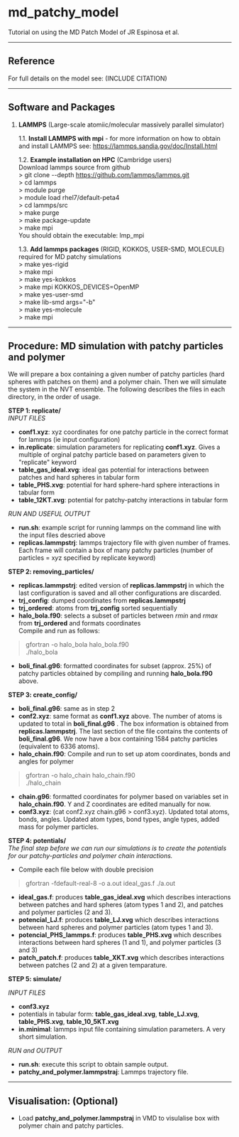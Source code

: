 # md_patchy_model

Tutorial on using the MD Patch Model of JR Espinosa et al.

--------------------------------------------
Reference
--------------------------------------------

For full details on the model see: (INCLUDE CITATION)


--------------------------------------------
Software and Packages
--------------------------------------------
1. **LAMMPS** (Large-scale atomiic/molecular massively parallel 
   simulator)
   
   1.1. **Install LAMMPS with mpi** - for more information on how to obtain and install LAMMPS 
        see: https://lammps.sandia.gov/doc/Install.html 
       
   1.2. **Example installation on HPC** (Cambridge users) \
        Download lammps source from github \
           > git clone --depth https://github.com/lammps/lammps.git \
           > cd lammps \
           > module purge \
           > module load rhel7/default-peta4 \
           > cd lammps/src \
           > make purge \
           > make package-update \
           > make mpi \
           You should obtain the executable: lmp_mpi 
           
   1.3.  **Add lammps packages** (RIGID, KOKKOS, USER-SMD, MOLECULE) required for MD patchy simulations \
          > make yes-rigid \
          > make mpi \
          > make yes-kokkos \
          > make mpi KOKKOS_DEVICES=OpenMP \
          > make yes-user-smd \
          > make lib-smd args="-b" \
          > make yes-molecule \
          > make mpi  

-----------------------------------------------------------
Procedure: MD simulation with patchy particles and polymer
-----------------------------------------------------------
We will prepare a box containing a given number of patchy particles (hard spheres with patches on them) and a polymer chain. Then we will simulate the system in the NVT ensemble. The following describes the files in each directory, in the order of usage.

**STEP 1: replicate/**\
*INPUT FILES*
  * **conf1.xyz**: xyz coordinates for one patchy particle in the correct format for lammps (ie input configuration) 
  * **in.replicate**: simulation parameters for replicating **conf1.xyz**. Gives a multiple of orginal patchy particle based on      parameters given to "replicate" keyword 
  * **table_gas_ideal.xvg**: ideal gas potential for interactions between patches and hard spheres in tabular form 
  * **table_PHS.xvg**: potential for hard sphere-hard sphere interactions in tabular form 
  * **table_12KT.xvg**: potential for patchy-patchy interactions in tabular form 

*RUN AND USEFUL OUTPUT*
 * **run.sh**: example script for running lammps on the command line with the input files descried above 
 * **replicas.lammpstrj**: lammps trajectory file with given number of frames. Each frame will contain a box of many patchy particles (number of particles = x*y*z specified by replicate keyword)

**STEP 2: removing_particles/** 
  * **replicas.lammpstrj**: edited version of **replicas.lammpstrj** in which the last configuration is saved and all other configurations are discarded.
  * **trj_config**: dumped coordinates from **replicas.lammpstrj**
  * **trj_ordered**: atoms from **trj_config** sorted sequentially
  * **halo_bola.f90**: selects a subset of particles between *rmin* and *rmax* from **trj_ordered** and formats coordinates \
 Compile and run as follows: 
   >gfortran -o halo_bola halo_bola.f90 \
   >./halo_bola 
  * **boli_final.g96**: formatted coordinates for subset (approx. 25%) of patchy particles obtained by compiling and running **halo_bola.f90** above.
  
 **STEP 3: create_config/** 
  * **boli_final.g96**: same as in step 2
  * **conf2.xyz**: same format as **conf1.xyz** above. The number of atoms is updated to total in **boli_final.g96** . The box information is obtained from **replicas.lammpstrj**. The last section of the file contains the contents of **boli_final.g96**. We now have a box containing 1584 patchy particles (equivalent to 6336 atoms).
  * **halo_chain.f90**: Compile and run to set up atom coordinates, bonds and angles for polymer
   >gfortran -o halo_chain halo_chain.f90 \
   >./halo_chain
  * **chain.g96**: formatted coordinates for polymer based on variables set in **halo_chain.f90**. Y and Z coordinates are edited manually for now.
  * **conf3.xyz**: (cat conf2.xyz chain.g96 > conf3.xyz). Updated total atoms, bonds, angles. Updated atom types, bond types, angle types, added mass for polymer particles.
  
  **STEP 4: potentials/** \
  *The final step before we can run our simulations is to create the potentials for our patchy-particles and polymer chain interactions.* 
  * Compile each file below with double precision
  >gfortran -fdefault-real-8 -o a.out ideal_gas.f
  >./a.out
  * **ideal_gas.f**: produces **table_gas_ideal.xvg** which describes interactions between patches and hard spheres (atom types 1 and 2), and patches and polymer particles (2 and 3).
  * **potencial_LJ.f**: produces **table_LJ.xvg** which describes interactions between hard spheres and polymer particles (atom types 1 and 3).
   * **potencial_PHS_lammps.f**: produces **table_PHS.xvg** which describes interactions between hard spheres (1 and 1), and polymer particles (3 and 3)
   * **patch_patch.f**: produces **table_XKT.xvg** which describes interactions between patches (2 and 2) at a given temparature. 
   
 **STEP 5: simulate/** 
 
 *INPUT FILES*
   * **conf3.xyz**
   * potentials in tabular form: **table_gas_ideal.xvg**, **table_LJ.xvg**, **table_PHS.xvg**, **table_10_5KT.xvg**
   * **in.minimal**: lammps input file containing simulation parameters. A very short simulation.
   
*RUN and OUTPUT* 
   * **run.sh**: execute this script to obtain sample output.
   * **patchy_and_polymer.lammpstraj**: Lammps trajectory file.
   
 -----------------------------------------------------------
Visualisation: (Optional)
-----------------------------------------------------------  
* Load **patchy_and_polymer.lammpstraj** in VMD to visulalise box with polymer chain and patchy particles.
  
